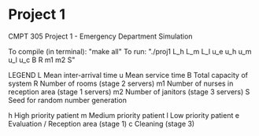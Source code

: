# Project 1

CMPT 305 Project 1 - Emergency Department Simulation

To compile (in terminal): "make all"
To run: "./proj1 L_h L_m L_l u_e u_h u_m u_l u_c B R m1 m2 S"

LEGEND
L   Mean inter-arrival time
u   Mean service time
B   Total capacity of system
R   Number of rooms (stage 2 servers)
m1  Number of nurses in reception area (stage 1 servers)
m2  Number of janitors (stage 3 servers)
S   Seed for random number generation

h   High priority patient
m   Medium priority patient
l   Low priority patient
e   Evaluation / Reception area (stage 1)
c   Cleaning (stage 3)
